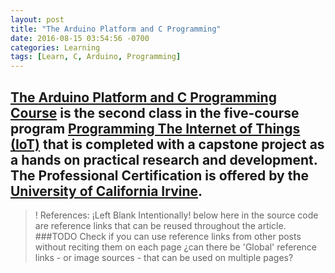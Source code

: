 ```yaml
---
layout: post
title: "The Arduino Platform and C Programming"
date: 2016-08-15 03:54:56 -0700
categories: Learning
tags: [Learn, C, Arduino, Programming]
---
```


[The Arduino Platform and C Programming Course][This Class] is the second class in the five-course program [Programming The Internet of Things (IoT)][This Specialization] that is completed with a capstone project as a hands on practical research and development. The Professional Certification is offered by the [University of California Irvine][UCI].
---  

>! References:
> ¡Left Blank Intentionally!
> below here in the source code are reference links that can be reused throughout the article.
> ###TODO Check if you can use reference links from other posts without reciting them on each page
> ¿can there be 'Global' reference links - or image sources - that can be used on multiple pages?

[This Class]: <https://www.coursera.org/learn/arduino-platform> "The Arduino Platform and C Programming"  

[This Specialization]: <https://www.coursera.org/specializations/iot> "Create You Own Internet of Things (IoT) Device"

[UCI]: <https://uci.edu> "University California Irvine"

[Coursera]: <https://Coursera.org> "Online Classes From Top Universities"
